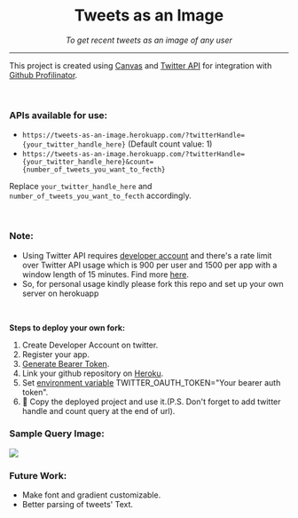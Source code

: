 <div align="center">

# Tweets as an Image
  
_To get recent tweets as an image of any user_
</div>

---

This project is created using [Canvas](https://www.npmjs.com/package/canvas) and [Twitter API](https://developer.twitter.com/en/docs)  for integration with [Github Profilinator](https://github.com/rishavanand/github-profilinator).

<br/>

### APIs available for use:

- `https://tweets-as-an-image.herokuapp.com/?twitterHandle={your_twitter_handle_here}`  (Default count value: 1)
- `https://tweets-as-an-image.herokuapp.com/?twitterHandle={your_twitter_handle_here}&count={number_of_tweets_you_want_to_fecth}`

Replace `your_twitter_handle_here` and `number_of_tweets_you_want_to_fecth` accordingly.

<br/>

### Note:
- Using Twitter API requires [developer account](https://developer.twitter.com/en/apply-for-access) and
there's a rate limit over Twitter API usage which is 900 per user and 1500 per app with a window length of 15 minutes. Find more [here](https://developer.twitter.com/en/docs/twitter-api/v1/rate-limits).
- So, for personal usage kindly please fork this repo and set up your own server on herokuapp
<br/>

**Steps to deploy your own fork:**
1. Create Developer Account on twitter.
2. Register your app.
3. [Generate Bearer Token](https://developer.twitter.com/en/docs/authentication/oauth-1-0a/obtaining-user-access-tokens).
4. Link your github repository on [Heroku](https://www.heroku.com/).
5. Set [environment variable](https://devcenter.heroku.com/articles/config-vars) TWITTER_OAUTH_TOKEN="Your bearer auth token".
6. :tada: Copy the deployed project and use it.(P.S. Don't forget to add twitter handle and count query at the end of url).


### Sample Query Image:
<img src="https://tweets-as-an-image.herokuapp.com/?twitterHandle=starkblaze01&count=1"/>

### Future Work:
- Make font and gradient customizable.
- Better parsing of tweets' Text.
